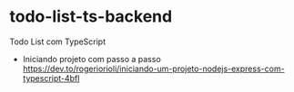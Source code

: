 # todo-list-ts-backend

Todo List com TypeScript

-   Iniciando projeto com passo a passo
    https://dev.to/rogeriorioli/iniciando-um-projeto-nodejs-express-com-typescript-4bfl
